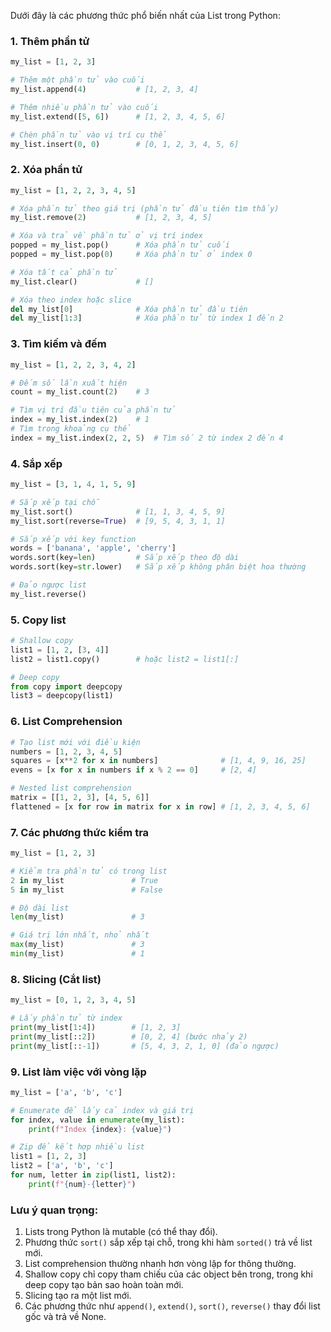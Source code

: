 Dưới đây là các phương thức phổ biến nhất của List trong Python:

### 1. Thêm phần tử

```python
my_list = [1, 2, 3]

# Thêm một phần tử vào cuối
my_list.append(4)           # [1, 2, 3, 4]

# Thêm nhiều phần tử vào cuối
my_list.extend([5, 6])      # [1, 2, 3, 4, 5, 6]

# Chèn phần tử vào vị trí cụ thể
my_list.insert(0, 0)        # [0, 1, 2, 3, 4, 5, 6]
```

### 2. Xóa phần tử

```python
my_list = [1, 2, 2, 3, 4, 5]

# Xóa phần tử theo giá trị (phần tử đầu tiên tìm thấy)
my_list.remove(2)           # [1, 2, 3, 4, 5]

# Xóa và trả về phần tử ở vị trí index
popped = my_list.pop()      # Xóa phần tử cuối
popped = my_list.pop(0)     # Xóa phần tử ở index 0

# Xóa tất cả phần tử
my_list.clear()             # []

# Xóa theo index hoặc slice
del my_list[0]              # Xóa phần tử đầu tiên
del my_list[1:3]            # Xóa phần tử từ index 1 đến 2
```

### 3. Tìm kiếm và đếm

```python
my_list = [1, 2, 2, 3, 4, 2]

# Đếm số lần xuất hiện
count = my_list.count(2)    # 3

# Tìm vị trí đầu tiên của phần tử
index = my_list.index(2)    # 1
# Tìm trong khoảng cụ thể
index = my_list.index(2, 2, 5)  # Tìm số 2 từ index 2 đến 4
```

### 4. Sắp xếp

```python
my_list = [3, 1, 4, 1, 5, 9]

# Sắp xếp tại chỗ
my_list.sort()              # [1, 1, 3, 4, 5, 9]
my_list.sort(reverse=True)  # [9, 5, 4, 3, 1, 1]

# Sắp xếp với key function
words = ['banana', 'apple', 'cherry']
words.sort(key=len)         # Sắp xếp theo độ dài
words.sort(key=str.lower)   # Sắp xếp không phân biệt hoa thường

# Đảo ngược list
my_list.reverse()
```

### 5. Copy list

```python
# Shallow copy
list1 = [1, 2, [3, 4]]
list2 = list1.copy()        # hoặc list2 = list1[:]

# Deep copy
from copy import deepcopy
list3 = deepcopy(list1)
```

### 6. List Comprehension

```python
# Tạo list mới với điều kiện
numbers = [1, 2, 3, 4, 5]
squares = [x**2 for x in numbers]              # [1, 4, 9, 16, 25]
evens = [x for x in numbers if x % 2 == 0]     # [2, 4]

# Nested list comprehension
matrix = [[1, 2, 3], [4, 5, 6]]
flattened = [x for row in matrix for x in row] # [1, 2, 3, 4, 5, 6]
```

### 7. Các phương thức kiểm tra

```python
my_list = [1, 2, 3]

# Kiểm tra phần tử có trong list
2 in my_list               # True
5 in my_list               # False

# Độ dài list
len(my_list)               # 3

# Giá trị lớn nhất, nhỏ nhất
max(my_list)               # 3
min(my_list)               # 1
```

### 8. Slicing (Cắt list)

```python
my_list = [0, 1, 2, 3, 4, 5]

# Lấy phần tử từ index
print(my_list[1:4])        # [1, 2, 3]
print(my_list[::2])        # [0, 2, 4] (bước nhảy 2)
print(my_list[::-1])       # [5, 4, 3, 2, 1, 0] (đảo ngược)
```

### 9. List làm việc với vòng lặp

```python
my_list = ['a', 'b', 'c']

# Enumerate để lấy cả index và giá trị
for index, value in enumerate(my_list):
    print(f"Index {index}: {value}")

# Zip để kết hợp nhiều list
list1 = [1, 2, 3]
list2 = ['a', 'b', 'c']
for num, letter in zip(list1, list2):
    print(f"{num}-{letter}")
```

### Lưu ý quan trọng:

1. Lists trong Python là mutable (có thể thay đổi).
2. Phương thức `sort()` sắp xếp tại chỗ, trong khi hàm `sorted()` trả về list mới.
3. List comprehension thường nhanh hơn vòng lặp for thông thường.
4. Shallow copy chỉ copy tham chiếu của các object bên trong, trong khi deep copy tạo bản sao hoàn toàn mới.
5. Slicing tạo ra một list mới.
6. Các phương thức như `append()`, `extend()`, `sort()`, `reverse()` thay đổi list gốc và trả về None.

